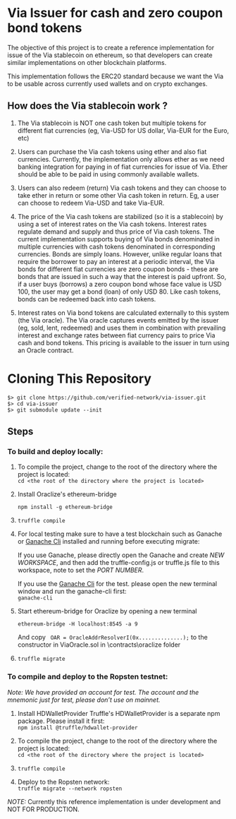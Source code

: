 # Via Issuer for cash and zero coupon bond tokens
The objective of this project is to create a reference implementation for issue of the Via stablecoin on ethereum, so that developers can create similar implementations on other blockchain platforms. 

This implementation follows the ERC20 standard because we want the Via to be usable across currently used wallets and on crypto exchanges. 


## How does the Via stablecoin work ?
1. The Via stablecoin is NOT one cash token but multiple tokens for different fiat currencies (eg, Via-USD for US dollar, Via-EUR for the Euro, etc)

2. Users can purchase the Via cash tokens using ether and also fiat currencies. Currently, the implementation only allows ether as we need banking integration for paying in of fiat currencies for issue of Via. Ether should be able to be paid in using commonly available wallets.

3. Users can also redeem (return) Via cash tokens and they can choose to take ether in return or some other Via cash token in return. Eg, a user can choose to redeem Via-USD and take Via-EUR. 

4. The price of the Via cash tokens are stabilized (so it is a stablecoin) by using a set of interest rates on the Via cash tokens. Interest rates regulate demand and supply and thus price of Via cash tokens. The current implementation supports buying of Via bonds denominated in multiple currencies with cash tokens denominated in corresponding currencies. Bonds are simply loans. However, unlike regular loans that require the borrower to pay an interest at a periodic interval, the Via bonds for different fiat currencies are zero coupon bonds - these are bonds that are issued in such a way that the interest is paid upfront. So, if a user buys (borrows) a zero coupon bond whose face value is USD 100, the user may get a bond (loan) of only USD 80. Like cash tokens, bonds can be redeemed back into cash tokens. 

5. Interest rates on Via bond tokens are calculated externally to this system (the Via oracle). The Via oracle captures events emitted by the issuer (eg, sold, lent, redeemed) and uses them in combination with prevailing interest and exchange rates between fiat currency pairs to price Via cash and bond tokens. This pricing is available to the issuer in turn using an Oracle contract.

# Cloning This Repository

```shell
$> git clone https://github.com/verified-network/via-issuer.git
$> cd via-issuer
$> git submodule update --init
```

## Steps

### To build and deploy locally:
1.  To compile the project, change to the root of the directory where the project is located:\
    ``` cd <the root of the directory where the project is located> ```

2.  Install Oraclize's ethereum-bridge 

    ``` npm install -g ethereum-bridge ```

3.  ``` truffle compile ```

4.  For local testing make sure to have a test blockchain such as Ganache or [Ganache Cli] installed and running before executing migrate:

    If you use Ganache, please directly open the Ganache and create *NEW WORKSPACE*, and then add the truffle-config.js or truffle.js file to this workspace, note to     set the *PORT NUMBER*.

    If you use the [Ganache Cli] for the test. please open the new terminal window and run the ganache-cli first:\
    ``` ganache-cli ```

5.  Start ethereum-bridge for Oraclize by opening a new terminal

    ``` ethereum-bridge -H localhost:8545 -a 9 ```

    And copy ``` OAR = OracleAddrResolverI(0x..............);``` to the constructor in ViaOracle.sol in \contracts\oraclize folder

6.  ``` truffle migrate ```

### To compile and deploy to the Ropsten testnet:

*Note: We have provided an account for test. The account and the mnemonic just for test, please don’t use on mainnet.*

1.  Install HDWalletProvider
Truffle's HDWalletProvider is a separate npm package. Please install it first:\
``` npm install @truffle/hdwallet-provider ```

2.  To compile the project, change to the root of the directory where the project is located:\
``` cd <the root of the directory where the project is located> ```

3.  ``` truffle compile ```

4.  Deploy to the Ropsten network:\
``` truffle migrate --network ropsten ```


[Ganache Cli]: https://github.com/trufflesuite/ganache-cli



*NOTE:* Currently this reference implementation is under development and NOT FOR PRODUCTION.

